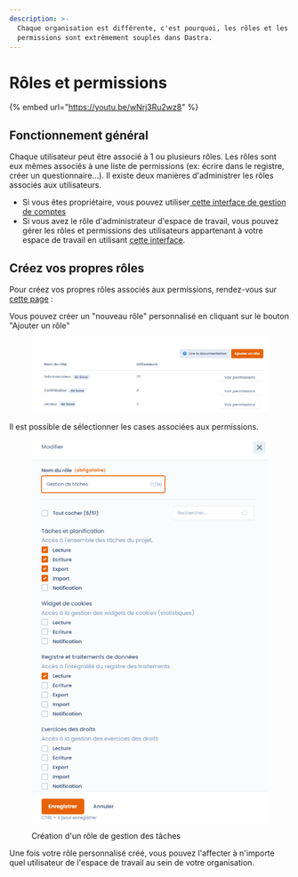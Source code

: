```yaml
---
description: >-
  Chaque organisation est différente, c'est pourquoi, les rôles et les
  permissions sont extrêmement souples dans Dastra.
---
```


# Rôles et permissions

{% embed url="https://youtu.be/wNrj3Ru2wz8" %}

## Fonctionnement général

Chaque utilisateur peut être associé à 1 ou plusieurs rôles. Les rôles sont eux mêmes associés à une liste de permissions (ex: écrire dans le registre, créer un questionnaire...). Il existe deux manières d'administrer les rôles associés aux utilisateurs.&#x20;

* Si vous êtes propriétaire, vous pouvez utiliser[ cette interface de gestion de comptes](https://app.dastra.eu/general-settings/users)
* Si vous avez le rôle d'administrateur d'espace de travail, vous pouvez gérer les rôles et permissions des utilisateurs appartenant à votre espace de travail en utilisant [cette interface](https://app.dastra.eu/workspace/573/settings/users).&#x20;

## Créez vos propres rôles

Pour créez vos propres rôles associés aux permissions, rendez-vous sur [cette page](https://app.dastra.eu/general-settings/roles) :

Vous pouvez créer un "nouveau rôle" personnalisé en cliquant sur le bouton "Ajouter un rôle"

<figure><img src="../../.gitbook/assets/image (284).png" alt=""><figcaption></figcaption></figure>

Il est possible de sélectionner les cases associées aux permissions.&#x20;

<figure><img src="../../.gitbook/assets/image (285).png" alt=""><figcaption><p>Création d'un rôle de gestion des tâches</p></figcaption></figure>

Une fois votre rôle personnalisé créé, vous pouvez l'affecter à n'importe quel utilisateur de l'espace de travail au sein de votre organisation.
